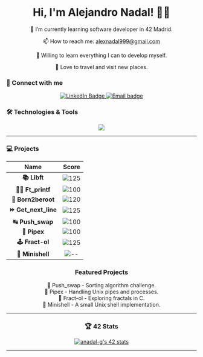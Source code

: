 <div align="center">
  <h1 align="center">Hi, I'm Alejandro Nadal! 👋🏼</h1>





</div>

<div align="center">
  
   🌱 I’m currently learning software developer in 42 Madrid.
   
   📫 How to reach me: alexnadal999@gmail.com
   
   🧠 Willing to learn everything I can to develop myself.
   
   🍁 Love to travel and visit new places.
    
</div>

### 📌 Connect with me
<div align="center">
	<a href="https://www.linkedin.com/in/alejandro-nadal-garcia-b946b820a/">
	<img src="https://img.shields.io/badge/LinkedIn-%230077B5.svg?&style=for-the-badge&logo=linkedin&logoColor=white" alt="LinkedIn Badge"/>
	</a>
	<a href="mailto:alexnadal999@gmail.com">
	<img src="https://img.shields.io/badge/Gmail-D14836?style=for-the-badge&logo=gmail&logoColor=white" alt="Email badge"/>
	</a>
</div>

### 🛠️ Technologies & Tools
<div align="center">
  <img src="https://skillicons.dev/icons?i=c,cpp,bash,github,vscode,linux" />
</div>

---

### 💻 Projects
<div align="center">

| Name             | Score |
|:---------------:|:------:|
| **📚 Libft**        | ![125](https://img.shields.io/badge/125-2ea44f) |
| **✍🏼 Ft_printf**    | ![100](https://img.shields.io/badge/100-2ea44f) |
| **🤖 Born2beroot**  | ![120](https://img.shields.io/badge/120-2ea44f) |
| **⏩ Get_next_line** | ![125](https://img.shields.io/badge/112-2ea44f) |
| **↹ Push_swap**     | ![100](https://img.shields.io/badge/84-2ea44f) |
| **🧬 Pipex**        | ![100](https://img.shields.io/badge/100-2ea44f) |
| **🕹️ Fract-ol**     | ![125](https://img.shields.io/badge/120-2ea44f) |
| **🐚 Minishell**    | ![--](https://img.shields.io/badge/---grey) |

### Featured Projects
<div align="center">
  🔢 Push_swap - Sorting algorithm challenge.<br>
  📜 Pipex - Handling Unix pipes and processes.<br>
  🎨 Fract-ol - Exploring fractals in C.<br>
  🚧 Minishell - A small Unix shell implementation.<br>
</div>

---

### 🏆 42 Stats
<a href="https://github.com/oakoudad/badge42"><img src="https://badge.mediaplus.ma/binary/anadal-g?1337Badge=off&UM6P=off" alt="anadal-g's 42 stats" /></a>
</div>

---
